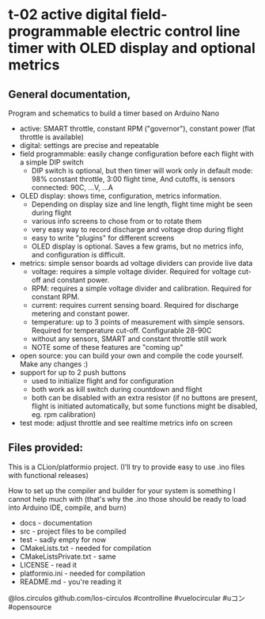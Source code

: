 # t-02 active digital field-programmable electric control line timer with OLED display and optional metrics

## General documentation, 

Program and schematics to build a timer based on Arduino Nano

 - active: SMART throttle, constant RPM ("governor"), constant power (flat throttle is available)
 - digital: settings are precise and repeatable
 - field programmable: easily change configuration before each flight with a simple DIP switch
   - DIP switch is optional, but then timer will work only in default mode: 98% constant throttle, 3:00 flight time, 
       And cutoffs, is sensors connected: 90C, ...V, ...A
 - OLED display: shows time, configuration, metrics information. 
   - Depending on display size and line length, flight time might be seen during flight
   - various info screens to chose from or to rotate them
   - very easy way to record discharge and voltage drop during flight
   - easy to write "plugins" for different screens 
   - OLED display is optional. Saves a few grams, but no metrics info, and configuration is difficult.
 - metrics: simple sensor boards ad voltage dividers can provide live data
   - voltage: requires a simple voltage divider. Required for voltage cut-off and constant power.
   - RPM: requires a simple voltage divider and calibration. Required for constant RPM.
   - current: requires current sensing board. Required for discharge metering and constant power.
   - temperature: up to 3 points of measurement with simple sensors. Required for temperature cut-off. Configurable 28-90C
   - without any sensors, SMART and constant throttle still work
   - NOTE some of these features are "coming up"
 - open source: you can build your own and compile the code yourself. Make any changes :)
 - support for up to 2 push buttons
   - used to initialize flight and for configuration
   - both work as kill switch during countdown and flight
   - both can be disabled with an extra resistor (if no buttons are present, flight is initiated automatically, but some functions might be disabled, eg. rpm calibration)
 - test mode: adjust throttle and see realtime metrics info on screen

## Files provided:

This is a CLion/platformio project. (I'll try to provide easy to use .ino files with functional releases)

How to set up the compiler and builder for your system is something I cannot help much with (that's why the .ino those
should be ready to load into Arduino IDE, compile, and burn)

 - docs - documentation
 - src - project files to be compiled
 - test - sadly empty for now
 - CMakeLists.txt - needed for compilation
 - CMakeListsPrivate.txt - same
 - LICENSE - read it
 - platformio.ini - needed for compilation
 - README.md - you're reading it

@los.circulos
github.com/los-circulos
#controlline #vuelocircular #uコン #opensource
